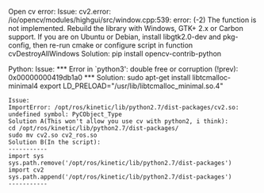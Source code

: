 Open cv error:
	Issue:
	cv2.error: /io/opencv/modules/highgui/src/window.cpp:539: error: (-2) The function is not implemented. Rebuild the library with Windows, GTK+ 2.x or Carbon support. If you are on Ubuntu or Debian, install libgtk2.0-dev and pkg-config, then re-run cmake or configure script in function cvDestroyAllWindows
	Solution:
	pip install opencv-contrib-python

Python:
	Issue:
	*** Error in `python3': double free or corruption (!prev): 0x00000000419db1a0 ***
	Solution:
	sudo apt-get install libtcmalloc-minimal4
	export LD_PRELOAD="/usr/lib/libtcmalloc_minimal.so.4"

	Issue:
	ImportError: /opt/ros/kinetic/lib/python2.7/dist-packages/cv2.so: undefined symbol: PyCObject_Type
	Solution A(This won't allow you use cv with python2, i think):
	cd /opt/ros/kinetic/lib/python2.7/dist-packages/
	sudo mv cv2.so cv2_ros.so
	Solution B(In the script):
	-----------
	import sys
	sys.path.remove('/opt/ros/kinetic/lib/python2.7/dist-packages')
	import cv2
	sys.path.append('/opt/ros/kinetic/lib/python2.7/dist-packages') 
	-----------
